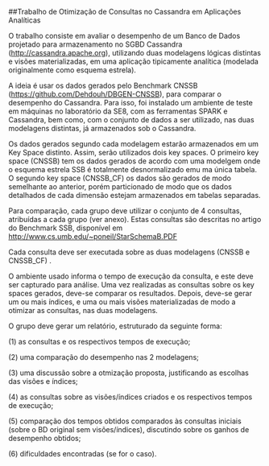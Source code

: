 ##Trabalho de Otimização de Consultas no Cassandra em Aplicações Analíticas

O trabalho consiste em avaliar o desempenho de um Banco de Dados projetado para armazenamento no SGBD Cassandra (http://cassandra.apache.org), utilizando duas modelagens lógicas distintas e visões materializadas, em uma aplicação tipicamente analítica (modelada originalmente como esquema estrela).  

A ideia é usar  os dados gerados pelo Benchmark CNSSB (https://github.com/Dehdouh/DBGEN-CNSSB), para comparar o desempenho do Cassandra. Para isso, foi instalado um ambiente de teste em máquinas no laboratório da SE8, com as ferramentas SPARK e Cassandra, bem como, com o conjunto de dados a ser utilizado, nas duas modelagens distintas, já armazenados sob o Cassandra.

Os dados gerados segundo cada modelagem estarão armazenados em um Key Space distinto. Assim,  serão utilizados dois key spaces. O primeiro key space (CNSSB) tem os dados gerados de acordo com uma modelgem onde o esquema estrela SSB é totalmente desnormalizado emu ma única tabela. O segundo key space (CNSSB_CF) os dados são gerados de modo semelhante ao anterior, porém particionado de modo que os dados detalhados de cada dimensão estejam armazenados em tabelas separadas.

Para comparação, cada grupo deve utilizar o conjunto de 4 consultas, atribuídas a cada grupo (ver anexo). Estas consultas são descritas no artigo do Benchmark SSB, disponível em http://www.cs.umb.edu/~poneil/StarSchemaB.PDF

Cada consulta deve ser executada sobre as duas modelagens (CNSSB e CNSSB_CF) .

O ambiente usado informa o tempo de execução da consulta, e este deve ser capturado para análise. Uma vez realizadas as consultas sobre os key spaces gerados, deve-se comparar os resultados. Depois, deve-se gerar um ou mais índices, e  uma  ou  mais visões materializadas de modo a otimizar as consultas, nas duas modelagens.

O grupo deve gerar um relatório, estruturado da seguinte forma:

(1) as consultas e os respectivos tempos de execução;

(2) uma comparação do desempenho nas 2 modelagens;

(3) uma discussão sobre a otmização proposta, justificando as escolhas das visões e índices;

(4) as consultas sobre as visões/índices criados e os respectivos tempos de execução;

(5) comparação dos tempos obtidos comparados às consultas iniciais (sobre o BD original sem visões/índices),  discutindo sobre os ganhos de desempenho obtidos;

(6) dificuldades encontradas (se for o caso).